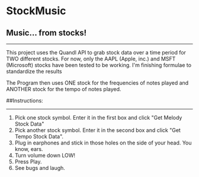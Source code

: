 # StockMusic
## Music... from stocks!
***
This project uses the Quandl API to grab stock data over a time period for TWO different stocks.
For now, only the AAPL (Apple, inc.) and MSFT (Microsoft) stocks have been tested to be working. I'm finishing formulae to standardize the results

The Program then uses ONE stock for the frequencies of notes played and ANOTHER stock for the tempo of notes played.

##Instructions:
***
1. Pick one stock symbol. Enter it in the first box and click "Get Melody Stock Data"
2. Pick another stock symbol. Enter it in the second box and click "Get Tempo Stock Data".
3. Plug in earphones and stick in those holes on the side of your head. You know, ears. 
4. Turn volume down LOW!
5. Press Play.
6. See bugs and laugh.
